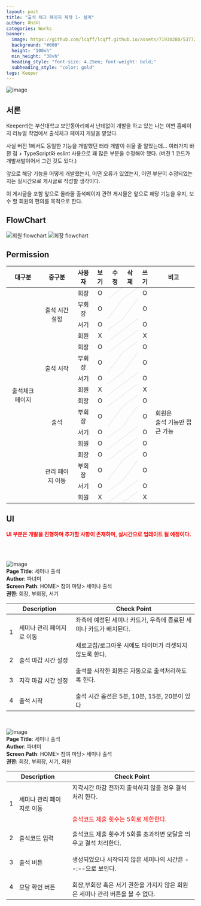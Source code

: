 ```yaml
---
layout: post
title: "출석 체크 페이지 제작 1- 설계"
author: 파녀미
categories: Works
banner:
  image: https://github.com/lcqff/lcqff.github.io/assets/71930280/537723bc-fa2b-4642-9747-d9574c43316d
  background: "#000"
  height: "100vh"
  min_height: "38vh"
  heading_style: "font-size: 4.25em; font-weight: bold;"
  subheading_style: "color: gold"
tags: Keeper
---
```


<style>
  .imageRow {
    display:flex;
    margin: 20px 0;
  }
  .captionedImg {
    display: grid;
    align-content: flex-end;
    margin: 0 20px;
    text-align:center;
    font-size: 12px;
    color:gray;
  }
  .slash {
  background: url('data:image/svg+xml;utf8,<svg xmlns="http://www.w3.org/2000/svg"><line x1="0" y1="100%" x2="100%" y2="0" stroke="lightGray" /></svg>');
}
</style>

![image](https://github.com/lcqff/lcqff.github.io/assets/71930280/537723bc-fa2b-4642-9747-d9574c43316d)

## 서론

Keeper라는 부산대학교 보안동아리에서 난데없이 개발을 하고 있는 나는 이번 홈페이지 리뉴얼 작업에서 출석체크 페이지 개발을 맡았다.<br/>

사실 버전 1에서도 동일한 기능을 개발했던 터라 개발이 쉬울 줄 알았는데... 여러가지 바뀐 점 + TypeScript와 eslint 사용으로 꽤 많은 부분을 수정해야 했다. (버전 1 코드가 개발새발이어서 그런 것도 있다.)

앞으로 해당 기능을 어떻게 개발했는지, 어떤 오류가 있었는지, 어떤 부분이 수정되었는지는 실시간으로 게시글로 작성할 생각이다. <br/>

이 게시글을 포함 앞으로 올라올 출석페이지 관련 게시물은 앞으로 해당 기능을 유지, 보수 할 회원의 편의를 목적으로 한다.

## FlowChart

![회원 flowchart](https://github.com/lcqff/lcqff.github.io/assets/71930280/0b619336-fec6-4e3a-ba5c-387107e607da)
![회장 flowchart](https://github.com/lcqff/lcqff.github.io/assets/71930280/ba099be3-d2a8-483a-978c-fdbda318baee)

## Permission

<table style="text-align: center; display:center;">
    <thead>
        <tr>
            <th style="text-align: center;">대구분</th>
            <th style="text-align: center;">중구분</th>
            <th style="text-align: center;">사용자</th>
            <th style="text-align: center;">보기</th>
            <th style="text-align: center;">수정</th>
            <th style="text-align: center;">삭제</th>
            <th style="text-align: center;">쓰기</th>
            <th style="text-align: center;">비고</th>
        </tr>
    </thead>
    <tbody>
        <tr>
            <td rowspan=16>출석체크 페이지</td>
            <td rowspan=4>출석 시간 설정</td>
            <td>회장</td>
            <td>O</td>
            <td class="slash"></td>
            <td class="slash"></td>
            <td >O</td>
            <td rowspan=4></td>
        </tr>      
        <tr>
            <td>부회장</td>
            <td>O</td>
            <td class="slash"></td>
            <td class="slash"></td>
            <td>O</td>
        </tr>  
        <tr>
            <td>서기</td>
            <td>O</td>
            <td class="slash"></td>
            <td class="slash"></td>
            <td>O</td>
        </tr>
        <tr>
            <td>회원</td>
            <td>X</td>
            <td class="slash"></td>
            <td class="slash"></td>
            <td>X</td>
        </tr>
        <tr>
            <td rowspan=4>출석 시작</td>
            <td>회장</td>
            <td>O</td>
            <td class="slash"></td>
            <td class="slash"></td>
            <td>O</td>
            <td rowspan=4></td>
        </tr>      
        <tr>
            <td>부회장</td>
            <td>O</td>
            <td class="slash"></td>
            <td class="slash"></td>
            <td>O</td>
        </tr>  
        <tr>
            <td>서기</td>
            <td>O</td>
            <td class="slash"></td>
            <td class="slash"></td>
            <td>O</td>
        </tr>
        <tr>
            <td>회원</td>
            <td>X</td>
            <td class="slash"></td>
            <td class="slash"></td>
            <td>X</td>
        </tr>
        <tr>
            <td rowspan=4>출석</td>
            <td>회장</td>
            <td>O</td>
            <td class="slash"></td>
            <td class="slash"></td>
            <td>O</td>
            <td rowspan=4 style="text-align: left;">회원은<br/> 출석 기능만 접근 가능</td>
        </tr>      
        <tr>
            <td>부회장</td>
            <td>O</td>
            <td class="slash"></td>
            <td class="slash"></td>
            <td>O</td>
        </tr>  
        <tr>
            <td>서기</td>
            <td>O</td>
            <td class="slash"></td>
            <td class="slash"></td>
            <td>O</td>
        </tr>
        <tr>
            <td>회원</td>
            <td>O</td>
            <td class="slash"></td>
            <td class="slash"></td>
            <td>O</td>
        </tr>
        <tr>
            <td rowspan=4>관리 페이지 이동</td>
            <td>회장</td>
            <td>O</td>
            <td class="slash"></td>
            <td class="slash"></td>
            <td>O</td>
            <td rowspan=4></td>
        </tr>      
        <tr>
            <td>부회장</td>
            <td>O</td>
            <td class="slash"></td>
            <td class="slash"></td>
            <td>O</td>
        </tr>  
        <tr>
            <td>서기</td>
            <td>O</td>
            <td class="slash"></td>
            <td class="slash"></td>
            <td>O</td>
        </tr>
        <tr>
            <td>회원</td>
            <td>X</td>
            <td class="slash"></td>
            <td class="slash"></td>
            <td>X</td>
        </tr>
    </tbody>
</table>

## UI

<p style="color:red; font-weight: bold;">UI 부분은 개발을 진행하며 추가할 사항이 존재하며, 실시간으로 업데이트 될 예정이다.</p>
<br/>
<br/>

![image](https://github.com/lcqff/lcqff.github.io/assets/71930280/d67a39eb-f98d-4172-96a5-8a332ced111a)
<br/>
**Page Title**: 세미나 출석<br/>
**Author**: 파녀미<br/>
**Screen Path**: HOME> 참여 마당> 세미나 출석<br/>
**권한**: 회장, 부회장, 서기<br/>

<table>
  <thead >
    <th colspan=2 style="text-align: center;">Description</th>
    <th style="text-align: center;">Check Point</th>
  </thead>
  <tbody>
    <tr>
      <td>1</td>
      <td>세미나 관리 페이지로 이동</td>
      <td rowspan=4>좌측에 예정된 세미나 카드가, 우측에 종료된 세미나 카드가 배치된다.<br/><br/>
새로고침/로그아웃 시에도 타이머가 리셋되지 않도록 한다.<br/><br/>
출석을 시작한 회원은 자동으로 출석처리하도록 한다.<br/><br/>
출석 시간 옵션은 5분, 10분, 15분, 20분이 있다</td>

  </tr>
  <tr>
    <td>2</td>
    <td>출석 마감 시간 설정</td>
  </tr>
  <tr>
    <td>3</td>
    <td>지각 마감 시간 설정</td>
  </tr>
  <tr>
    <td>4</td>
    <td>출석 시작</td>
  </tr>

  </tbody>
</table>

<br/>

![image](https://github.com/lcqff/lcqff.github.io/assets/71930280/451f8040-761a-4946-9cf4-325ff0a29922)
<br/>
**Page Title**: 세미나 출석<br/>
**Author**: 파녀미<br/>
**Screen Path**: HOME> 참여 마당> 세미나 출석<br/>
**권한**: 회장, 부회장, 서기, 회원<br/>

<table>
  <thead >
    <th colspan=2 style="text-align: center;">Description</th>
    <th style="text-align: center;">Check Point</th>
  </thead>
  <tbody>
    <tr>
      <td>1</td>
      <td>세미나 관리 페이지로 이동</td>
      <td rowspan=4>지각시간 마감 전까지 출석하지 않을 경우 결석처리 한다.<br/><br/>
<p style="color:red;">출석코드 제출 횟수는 5회로 제한한다.</p>
출석코드 제출 횟수가 5화를 초과하면 모달을 띄우고 결석 처리한다.<br/><br/>
생성되었으나 시작되지 않은 세미나의 시간은 --:--으로 보인다.<br/><br/>
회장,부회장 혹은 서기 권한을 가지지 않은 회원은 세미나 관리 버튼을 볼 수 없다.
</td>

  </tr>
  <tr>
    <td>2</td>
    <td>출석코드 입력</td>
  </tr>
  <tr>
    <td>3</td>
    <td>출석 버튼</td>
  </tr>
    <tr>
    <td>4</td>
    <td>모달 확인 버튼</td>
  </tr>
  </tbody>
</table>
